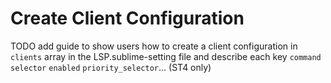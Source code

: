 # Create Client Configuration


TODO add guide to show users how to create a client configuration in `clients` array in the LSP.sublime-setting file and describe each key `command` `selector` `enabled` `priority_selector`... (ST4 only)
